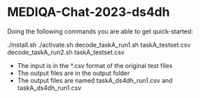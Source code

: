 # MEDIQA-Chat-2023-ds4dh

Doing the following commands you are able to get quick-started:

./install.sh
./activate.sh
decode_taskA_run1.sh taskA_testset.csv
decode_taskA_run2.sh taskA_testset.csv

- The input is in the *.csv format of the original test files
- The output files are in the output folder
- The output files are named taskA_ds4dh_run1.csv and taskA_ds4dh_run1.csv
